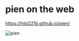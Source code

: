 # pien on the web

 https://hibi221b.github.io/pien/

![pien](https://user-images.githubusercontent.com/29950288/92437186-4a050500-f1e1-11ea-8871-4cd618b9c4a6.gif)
